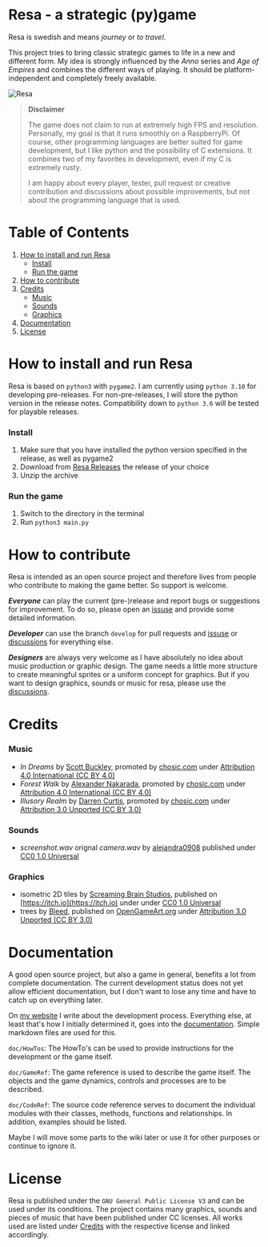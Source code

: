 # Resa - a strategic (py)game
Resa is swedish and means _journey_ or _to travel_.

This project tries to bring classic strategic games to life in a new and different form. My idea is strongly influenced by the _Anno_ series and _Age of Empires_ and combines the different ways of playing. It should be platform-independent and completely freely available.

![Resa](https://bitbyteopen.org/wp-content/uploads/2021/12/Bildschirmfoto-2021-12-24-um-16.11.56.png)

> **Disclaimer**
> 
> The game does not claim to run at extremely high FPS and  resolution. Personally, my goal is that it runs smoothly on a RaspberryPi. Of course, other programming languages are better suited for game development, but I like python and the possibility of C extensions. It combines two of my favorites in development, even if my C is extremely rusty.
> 
> I am happy about every player, tester, pull request or creative contribution and discussions about possible improvements, but not about the programming language that is used.

# Table of Contents

1. [How to install and run Resa](#How-to-install-and-run-Resa)
   - [Install](#Install)
   - [Run the game](#Run-the-game)
2. [How to contribute](#How-to-contribute)
3. [Credits](#Credits)
   - [Music](#Music)
   - [Sounds](#Sounds)
   - [Graphics](#Graphics)
4. [Documentation](#Documentation)
5. [License](#License)

# How to install and run Resa
Resa is based on `python3` with `pygame2`. I am currently using `python 3.10` for developing pre-releases. For non-pre-releases, I will store the python version in the release notes. Compatibility down to `python 3.6` will be tested for playable releases.

### Install
1. Make sure that you have installed the python version specified in the release, as well as pygame2 
2. Download from [Resa Releases](https://github.com/Kanasaru/resa/releases) the release of your choice
3. Unzip the archive

### Run the game
1. Switch to the directory in the terminal
2. Run `python3 main.py`

# How to contribute
Resa is intended as an open source project and therefore lives from people who contribute to making the game better. So support is welcome.

**_Everyone_** can play the current (pre-)release and report bugs or suggestions for improvement. To do so, please open an [issuse](https://github.com/Kanasaru/resa/issues) and provide some detailed information.

**_Developer_** can use the branch `develop` for pull requests and [issuse](https://github.com/Kanasaru/resa/issues) or [discussions](https://github.com/Kanasaru/resa/discussions) for everything else.

**_Designers_** are always very welcome as I have absolutely no idea about music production or graphic design. The game needs a little more structure to create meaningful sprites or a uniform concept for graphics. But if you want to design graphics, sounds or music for resa, please use the [discussions](https://github.com/Kanasaru/resa/discussions). 

# Credits

### Music
- _In Dreams_ by [Scott Buckley](https://www.scottbuckley.com.au), promoted by [chosic.com](https://www.chosic.com/free-music/all/) under [Attribution 4.0 International (CC BY 4.0)](https://creativecommons.org/licenses/by/4.0/)
- _Forest Walk_ by [Alexander Nakarada](https://www.serpentsoundstudios.com), promoted by [chosic.com](https://www.chosic.com/free-music/all/) under [Attribution 4.0 International (CC BY 4.0)](https://creativecommons.org/licenses/by/4.0/)
- _Illusory Realm_ by [Darren Curtis](https://www.darrencurtismusic.com/), promoted by [chosic.com](https://www.chosic.com/free-music/all/) under [Attribution 3.0 Unported (CC BY 3.0)](https://creativecommons.org/licenses/by/3.0/)

### Sounds
- _screenshot.wav_ orignal _camera.wav_ by [alejandra0908](https://freesound.org/people/alejandra0908/sounds/364499/) published under [CC0 1.0 Universal](https://creativecommons.org/publicdomain/zero/1.0/)

### Graphics
- isometric 2D tiles by [Screaming Brain Studios](http://www.screamingbrainstudios.com), published on [https://itch.io](https://itch.io) under under [CC0 1.0 Universal](https://creativecommons.org/publicdomain/zero/1.0/)
- trees by [Bleed](https://opengameart.org/users/bleed), published on [OpenGameArt.org](https://opengameart.org/content/tree-collection-v26-bleeds-game-art) under [Attribution 3.0 Unported (CC BY 3.0)](https://creativecommons.org/licenses/by/3.0/)

# Documentation
A good open source project, but also a game in general, benefits a lot from complete documentation. The current development status does not yet allow efficient documentation, but I don't want to lose any time and have to catch up on everything later.

On [my website](https://bitbyteopen.org) I write about the development process. Everything else, at least that's how I initially determined it, goes into the [documentation](resa/docs/index.md). Simple markdown files are used for this.

`doc/HowTos`: The HowTo's can be used to provide instructions for the development or the game itself.

`doc/GameRef`: The game reference is used to describe the game itself. The objects and the game dynamics, controls and processes are to be described. 

`doc/CodeRef`: The source code reference serves to document the individual modules with their classes, methods, functions and relationships. In addition, examples should be listed.

Maybe I will move some parts to the wiki later or use it for other purposes or continue to ignore it.

# License
Resa is published under the `GNU General Public License V3` and can be used under its conditions. The project contains many graphics, sounds and pieces of music that have been published under CC licenses. All works used are listed under [Credits](#Credits) with the respective license and linked accordingly.